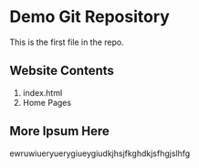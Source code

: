 # Demo Git Repository

This is the first file in the repo.

##	Website Contents

1. index.html
2. Home Pages

## More Ipsum Here

ewruwiueryuerygiueygiudkjhsjfkghdkjsfhgjslhfg